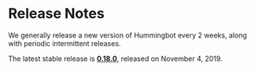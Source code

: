 # Release Notes

We generally release a new version of Hummingbot every 2 weeks, along with periodic intermittent releases.

The latest stable release is **[0.18.0](/release-notes/0.18.0)**, released on November 4, 2019.

